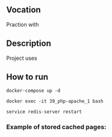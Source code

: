 ## Vocation
Praction with 

## Description
Project uses 
  
## How to run
```angular2html
docker-compose up -d
```
```angular2html
docker exec -it 39_php-apache_1 bash
```
```angular2html
service redis-server restart
```
### Example of stored cached pages:
```angular2html

```